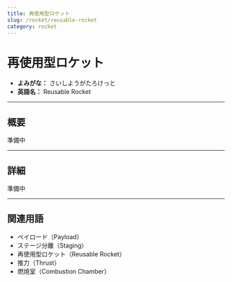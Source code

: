 ```yaml
---
title: 再使用型ロケット
slug: /rocket/reusable-rocket
category: rocket
---
```


# 再使用型ロケット

- **よみがな：** さいしようがたろけっと  
- **英語名：** Reusable Rocket  

---

## 概要

準備中  

---

## 詳細

準備中  

---

## 関連用語

- ペイロード（Payload）
- ステージ分離（Staging）
- 再使用型ロケット（Reusable Rocket）
- 推力（Thrust）
- 燃焼室（Combustion Chamber）
